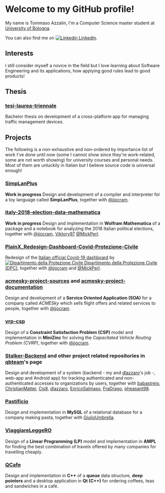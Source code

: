 # Welcome to my GitHub profile!

My name is Tommaso Azzalin, I'm a Computer Science master student at [University of Bologna](https://www.unibo.it/en).

You can also find me on [![Linkedin](https://i.stack.imgur.com/gVE0j.png) LinkedIn](https://www.linkedin.com/in/tommaso-azzalin/).

## Interests

I still consider myself a novice in the field but I love learning about Software Engineering and its applications, how applying good rules lead to good products!

## Thesis

### [tesi-laurea-triennale](https://github.com/TommasoAzz/tesi-laurea-triennale)
Bachelor thesis on development of a cross-platform app for managing traffic management devices.

## Projects

The following is a non-exhaustive and non-ordered by importance list of work I've done until now (some I cannot show since they're work-related, some are not worth showing) for university courses and personal needs. Most of them are unluckily in Italian but I believe source code is universal enough!

### [SimpLanPlus](https://github.com/jjocram/SimpLanPlus)
**Work in progress** Design and development of a compiler and interpreter for a toy language called **SimpLanPlus**, together with [@jjocram](https://github.com/jjocram).

### [italy-2018-election-data-mathematica](https://github.com/jjocram/italy-2018-election-data-mathematica)
**Work in progress** Design and implementation in **Wolfram Mathematica** of a package and a notebook for analyzing the 2018 Italian political elections, together with [@jjocram](https://github.com/jjocram), [Viktory97](https://github.com/Viktory97) [@MickPerl](https://github.com/MickPerl).

### [PlainX_Redesign-Dashboard-Covid-Protezione-Civile](https://github.com/TommasoAzz/PlainX_Redesign-Dashboard-Covid-Protezione-Civile)
Redesign of the [Italian official Covid-19 dashboard](https://opendatadpc.maps.arcgis.com/apps/opsdashboard/index.html#/b0c68bce2cce478eaac82fe38d4138b1) by [![Dipartimento della Protezione Civile](http://www.protezionecivile.gov.it/themeDPC-1.0.0-SNAPSHOT/images/favicon.ico) Dipartimento della Protezione Civile (DPC)](http://http://www.protezionecivile.gov.it/), together with [@jjocram](https://github.com/jjocram) and [@MickPerl](https://github.com/MickPerl).

### [acmesky-project-sources](https://github.com/TommasoAzz/acmesky-project-sources) and [acmesky-project-documentation](https://github.com/TommasoAzz/acmesky-project-documentation)
Design and development of a **Service Oriented Application (SOA)** for a company called *ACMESky* which sells flight offers and related services to people, together with [@jjocram](https://github.com/jjocram).

### [vrp-csp](https://github.com/TommasoAzz/vrp-csp)
Design of a **Constraint Satisfaction Problem (CSP)** model and implementation in **MiniZinc** for solving the *Capacitated Vehicle Routing Problem (CVRP)*, together with [@jjocram](https://github.com/jjocram).

### [Stalker-Backend](https://github.com/TommasoAzz/Stalker-Backend) and other project related repositories in [qbteam](https://github.com/qb-team)'s page
Design and development of a system (backend - my and [dlazzaro](https://github.com/dlazzaro)'s job -, web-app and Android app) for tracking authenticated and non-authenticated accesses to organizations by users, together with [babastreio](https://github.com/babastreio), [ChristianMattei](https://github.com/ChristianMattei), [Cis8](https://github.com/Cis8), [dlazzaro](https://github.com/dlazzaro), [EnricoSalmaso](https://github.com/EnricoSalmaso), [FraDrago](https://github.com/FraDrago), [pheasant98](https://github.com/pheasant98).

### [Pastificio](https://github.com/TommasoAzz/Pastificio)
Design and implementation in **MySQL** of a relational database for a company making pasta, together with [GiulioUmbrella](https://github.com/GiulioUmbrella).

### [ViaggiareLeggeRO](https://github.com/TommasoAzz/ViaggiareLeggeRO)
Design of a **Linear Programming (LP)** model and implementation in **AMPL** for finding the best combination of travels offered by many companies for travelling cheaply.

### [QCafe](https://github.com/TommasoAzz/QCafe)
Design and implementation in **C++** of a **queue** data structure, **deep pointers** and a desktop application in **Qt (C++)** for ordering coffees, teas and sandwiches in a café.
